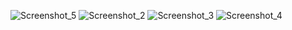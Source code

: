 ![Screenshot_5](https://user-images.githubusercontent.com/33736786/144729070-575ed1c6-f4c8-448e-8a3e-41fd969f4b06.png)
![Screenshot_2](https://user-images.githubusercontent.com/33736786/144729054-6257462d-3ec2-4698-9064-4d88208c32ac.png)
![Screenshot_3](https://user-images.githubusercontent.com/33736786/144729055-9b11249e-e754-486c-aa99-c16ba563d84d.png)
![Screenshot_4](https://user-images.githubusercontent.com/33736786/144729056-32856744-e214-4153-a845-e82ad60f9b40.png)
